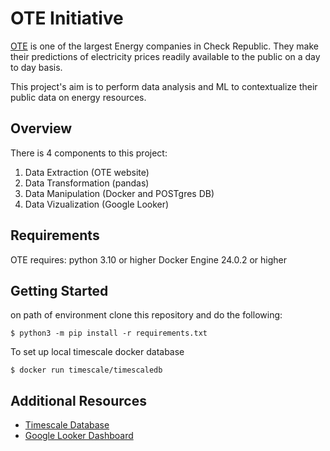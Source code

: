 # OTE Initiative

[OTE](https://www.ote-cr.cz/en/welcome?set_language=en) is one of the largest Energy companies in Check Republic. They make their predictions of electricity prices readily available to the public on a day to day basis.

This project's aim is to perform data analysis and ML to contextualize their public data on energy resources.

## Overview 

There is 4 components to this project: 

1. Data Extraction (OTE website) 
2. Data Transformation (pandas) 
3. Data Manipulation (Docker and POSTgres DB)
4. Data Vizualization (Google Looker)

## Requirements

OTE requires:
python 3.10 or higher 
Docker Engine 24.0.2 or higher

## Getting Started

on path of environment clone this repository and do the following: 

```
$ python3 -m pip install -r requirements.txt
```

To set up local timescale docker database

```
$ docker run timescale/timescaledb
```

## Additional Resources

- [Timescale Database](https://docs.timescale.com/self-hosted/latest/install/installation-docker/)
- [Google Looker Dashboard](https://lookerstudio.google.com)